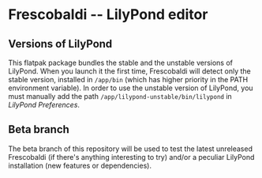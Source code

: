 # Frescobaldi -- LilyPond editor

## Versions of LilyPond

This flatpak package bundles the stable and the unstable versions of LilyPond.
When you launch it the first time, Frescobaldi will detect only the stable
version, installed in `/app/bin` (which has higher priority in the PATH
environment variable).
In order to use the unstable version of LilyPond, you must manually add
the path `/app/lilypond-unstable/bin/lilypond` in *LilyPond Preferences*.


## Beta branch

The beta branch of this repository will be used to test the latest unreleased
Frescobaldi (if there's anything interesting to try) and/or a peculiar
LilyPond installation (new features or dependencies).

